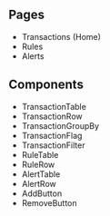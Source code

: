 ## Pages
* Transactions (Home)
* Rules
* Alerts

## Components
* TransactionTable
* TransactionRow
* TransactionGroupBy
* TransactionFlag
* TransactionFilter
* RuleTable
* RuleRow
* AlertTable
* AlertRow
* AddButton
* RemoveButton
